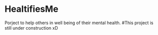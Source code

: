 # HealtifiesMe

Porject to help others in well being of their mental health.
#This project is still under construction xD
